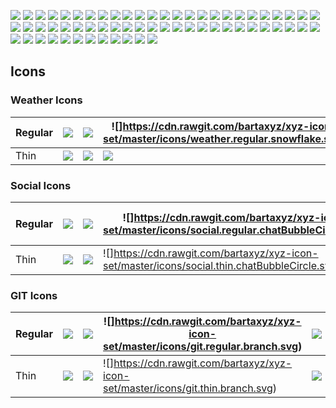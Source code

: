 ![](https://cdn.rawgit.com/bartaxyz/xyz-icon-set/master/icons/object.regular.bell.svg)
![](https://cdn.rawgit.com/bartaxyz/xyz-icon-set/master/icons/object.regular.calendar.svg)
![](https://cdn.rawgit.com/bartaxyz/xyz-icon-set/master/icons/object.regular.camera.svg)
![](https://cdn.rawgit.com/bartaxyz/xyz-icon-set/master/icons/object.regular.champaigne.svg)
![](https://cdn.rawgit.com/bartaxyz/xyz-icon-set/master/icons/object.regular.clock.svg)
![](https://cdn.rawgit.com/bartaxyz/xyz-icon-set/master/icons/object.regular.cog.svg)
![](https://cdn.rawgit.com/bartaxyz/xyz-icon-set/master/icons/object.regular.document.svg)
![](https://cdn.rawgit.com/bartaxyz/xyz-icon-set/master/icons/object.regular.emptyDocument.svg)
![](https://cdn.rawgit.com/bartaxyz/xyz-icon-set/master/icons/object.regular.filter.svg)
![](https://cdn.rawgit.com/bartaxyz/xyz-icon-set/master/icons/object.regular.folder.svg)
![](https://cdn.rawgit.com/bartaxyz/xyz-icon-set/master/icons/object.regular.headphones.svg)
![](https://cdn.rawgit.com/bartaxyz/xyz-icon-set/master/icons/object.regular.home.svg)
![](https://cdn.rawgit.com/bartaxyz/xyz-icon-set/master/icons/object.regular.lock.svg)
![](https://cdn.rawgit.com/bartaxyz/xyz-icon-set/master/icons/object.regular.lockUnlocked.svg)
![](https://cdn.rawgit.com/bartaxyz/xyz-icon-set/master/icons/object.regular.magnifyingGlass.svg)
![](https://cdn.rawgit.com/bartaxyz/xyz-icon-set/master/icons/object.regular.map.svg)
![](https://cdn.rawgit.com/bartaxyz/xyz-icon-set/master/icons/object.regular.mapPin.svg)
![](https://cdn.rawgit.com/bartaxyz/xyz-icon-set/master/icons/object.regular.picture.svg)
![](https://cdn.rawgit.com/bartaxyz/xyz-icon-set/master/icons/object.regular.shoppingBag.svg)
![](https://cdn.rawgit.com/bartaxyz/xyz-icon-set/master/icons/object.regular.shoppingCart.svg)
![](https://cdn.rawgit.com/bartaxyz/xyz-icon-set/master/icons/object.regular.smartphone.svg)
![](https://cdn.rawgit.com/bartaxyz/xyz-icon-set/master/icons/object.regular.speaker.svg)
![](https://cdn.rawgit.com/bartaxyz/xyz-icon-set/master/icons/object.regular.suitcase.svg)
![](https://cdn.rawgit.com/bartaxyz/xyz-icon-set/master/icons/object.regular.tablet.svg)
![](https://cdn.rawgit.com/bartaxyz/xyz-icon-set/master/icons/object.regular.tag.svg)
![](https://cdn.rawgit.com/bartaxyz/xyz-icon-set/master/icons/social.regular.paperPlane.svg)
![](https://cdn.rawgit.com/bartaxyz/xyz-icon-set/master/icons/weather.regular.cloud.svg)
![](https://cdn.rawgit.com/bartaxyz/xyz-icon-set/master/icons/weather.regular.cloudRain.svg)
![](https://cdn.rawgit.com/bartaxyz/xyz-icon-set/master/icons/weather.regular.moon.svg)
![](https://cdn.rawgit.com/bartaxyz/xyz-icon-set/master/icons/weather.regular.sun.svg)
![](https://cdn.rawgit.com/bartaxyz/xyz-icon-set/master/icons/ui.regular.warning.svg)
![](https://cdn.rawgit.com/bartaxyz/xyz-icon-set/master/icons/object.thin.bell.svg)
![](https://cdn.rawgit.com/bartaxyz/xyz-icon-set/master/icons/object.thin.calendar.svg)
![](https://cdn.rawgit.com/bartaxyz/xyz-icon-set/master/icons/object.thin.camera.svg)
![](https://cdn.rawgit.com/bartaxyz/xyz-icon-set/master/icons/object.thin.champaigne.svg)
![](https://cdn.rawgit.com/bartaxyz/xyz-icon-set/master/icons/object.thin.clock.svg)
![](https://cdn.rawgit.com/bartaxyz/xyz-icon-set/master/icons/object.thin.cog.svg)
![](https://cdn.rawgit.com/bartaxyz/xyz-icon-set/master/icons/object.thin.document.svg)
![](https://cdn.rawgit.com/bartaxyz/xyz-icon-set/master/icons/object.thin.emptyDocument.svg)
![](https://cdn.rawgit.com/bartaxyz/xyz-icon-set/master/icons/object.thin.filter.svg)
![](https://cdn.rawgit.com/bartaxyz/xyz-icon-set/master/icons/object.thin.folder.svg)
![](https://cdn.rawgit.com/bartaxyz/xyz-icon-set/master/icons/object.thin.headphones.svg)
![](https://cdn.rawgit.com/bartaxyz/xyz-icon-set/master/icons/object.thin.home.svg)
![](https://cdn.rawgit.com/bartaxyz/xyz-icon-set/master/icons/object.thin.lock.svg)
![](https://cdn.rawgit.com/bartaxyz/xyz-icon-set/master/icons/object.thin.lockUnlocked.svg)
![](https://cdn.rawgit.com/bartaxyz/xyz-icon-set/master/icons/object.thin.magnifyingGlass.svg)
![](https://cdn.rawgit.com/bartaxyz/xyz-icon-set/master/icons/object.thin.map.svg)
![](https://cdn.rawgit.com/bartaxyz/xyz-icon-set/master/icons/object.thin.mapPin.svg)
![](https://cdn.rawgit.com/bartaxyz/xyz-icon-set/master/icons/object.thin.picture.svg)
![](https://cdn.rawgit.com/bartaxyz/xyz-icon-set/master/icons/object.thin.shoppingBag.svg)
![](https://cdn.rawgit.com/bartaxyz/xyz-icon-set/master/icons/object.thin.shoppingCart.svg)
![](https://cdn.rawgit.com/bartaxyz/xyz-icon-set/master/icons/object.thin.smartphone.svg)
![](https://cdn.rawgit.com/bartaxyz/xyz-icon-set/master/icons/object.thin.speaker.svg)
![](https://cdn.rawgit.com/bartaxyz/xyz-icon-set/master/icons/object.thin.suitcase.svg)
![](https://cdn.rawgit.com/bartaxyz/xyz-icon-set/master/icons/object.thin.tablet.svg)
![](https://cdn.rawgit.com/bartaxyz/xyz-icon-set/master/icons/object.thin.tag.svg)
![](https://cdn.rawgit.com/bartaxyz/xyz-icon-set/master/icons/social.thin.paperPlane.svg)
![](https://cdn.rawgit.com/bartaxyz/xyz-icon-set/master/icons/weather.thin.cloud.svg)
![](https://cdn.rawgit.com/bartaxyz/xyz-icon-set/master/icons/weather.thin.cloudRain.svg)
![](https://cdn.rawgit.com/bartaxyz/xyz-icon-set/master/icons/weather.thin.moon.svg)
![](https://cdn.rawgit.com/bartaxyz/xyz-icon-set/master/icons/weather.thin.sun.svg)
![](https://cdn.rawgit.com/bartaxyz/xyz-icon-set/master/icons/ui.thin.warning.svg)

## Icons

### Weather Icons

| Regular | ![](https://cdn.rawgit.com/bartaxyz/xyz-icon-set/master/icons/weather.regular.sun.svg) | ![](https://cdn.rawgit.com/bartaxyz/xyz-icon-set/master/icons/weather.regular.moon.svg) | ![]https://cdn.rawgit.com/bartaxyz/xyz-icon-set/master/icons/weather.regular.snowflake.svg) | ![](https://cdn.rawgit.com/bartaxyz/xyz-icon-set/master/icons/weather.regular.storm.svg) | ![](https://cdn.rawgit.com/bartaxyz/xyz-icon-set/master/icons/weather.regular.cloud.svg) | ![](https://cdn.rawgit.com/bartaxyz/xyz-icon-set/master/icons/weather.regular.cloudRain.svg) | ![](https://cdn.rawgit.com/bartaxyz/xyz-icon-set/master/icons/weather.regular.cloudStorm.svg) | ![]https://cdn.rawgit.com/bartaxyz/xyz-icon-set/master/icons/weather.regular.cloudSnowflake.svg)
| --- | --- | --- | --- | --- | --- | --- | --- | --- |
| Thin | ![](https://cdn.rawgit.com/bartaxyz/xyz-icon-set/master/icons/weather.thin.sun.svg) | ![](https://cdn.rawgit.com/bartaxyz/xyz-icon-set/master/icons/weather.thin.moon.svg) | ![](https://cdn.rawgit.com/bartaxyz/xyz-icon-set/master/icons/weather.thin.snowflake.svg) | ![](https://cdn.rawgit.com/bartaxyz/xyz-icon-set/master/icons/weather.thin.storm.svg) | ![](https://cdn.rawgit.com/bartaxyz/xyz-icon-set/master/icons/weather.thin.cloud.svg) | ![](https://cdn.rawgit.com/bartaxyz/xyz-icon-set/master/icons/weather.thin.cloudRain.svg) | ![](https://cdn.rawgit.com/bartaxyz/xyz-icon-set/master/icons/weather.thin.cloudStorm.svg) | ![](https://cdn.rawgit.com/bartaxyz/xyz-icon-set/master/icons/weather.thin.cloudSnowflake.svg) |

### Social Icons

| Regular | ![](https://cdn.rawgit.com/bartaxyz/xyz-icon-set/master/icons/social.regular.paperPlane.svg) | ![](https://cdn.rawgit.com/bartaxyz/xyz-icon-set/master/icons/social.regular.chatBubbleSquare.svg) | ![]https://cdn.rawgit.com/bartaxyz/xyz-icon-set/master/icons/social.regular.chatBubbleCircle.svg) | ![](https://cdn.rawgit.com/bartaxyz/xyz-icon-set/master/icons/social.regular.emoji.svg) | ![]https://cdn.rawgit.com/bartaxyz/xyz-icon-set/master/icons/social.regular.hashtag.svg) | ![](https://cdn.rawgit.com/bartaxyz/xyz-icon-set/master/icons/social.regular.mention.svg) | ![](https://cdn.rawgit.com/bartaxyz/xyz-icon-set/master/icons/social.regular.reply.svg)
| --- | --- | --- | --- | --- | --- | --- | --- |
| Thin | ![](https://cdn.rawgit.com/bartaxyz/xyz-icon-set/master/icons/social.thin.paperPlane.svg) | ![](https://cdn.rawgit.com/bartaxyz/xyz-icon-set/master/icons/social.thin.chatBubbleSquare.svg) | ![]https://cdn.rawgit.com/bartaxyz/xyz-icon-set/master/icons/social.thin.chatBubbleCircle.svg) | ![](https://cdn.rawgit.com/bartaxyz/xyz-icon-set/master/icons/social.thin.emoji.svg) | ![](https://cdn.rawgit.com/bartaxyz/xyz-icon-set/master/icons/social.thin.hashtag.svg) | ![](https://cdn.rawgit.com/bartaxyz/xyz-icon-set/master/icons/social.thin.mention.svg) | ![](https://cdn.rawgit.com/bartaxyz/xyz-icon-set/master/icons/social.thin.reply.svg)

### GIT Icons

| Regular | ![](https://cdn.rawgit.com/bartaxyz/xyz-icon-set/master/icons/git.regular.compare.svg) | ![](https://cdn.rawgit.com/bartaxyz/xyz-icon-set/master/icons/git.regular.commit.svg) | ![]https://cdn.rawgit.com/bartaxyz/xyz-icon-set/master/icons/git.regular.branch.svg) | ![](https://cdn.rawgit.com/bartaxyz/xyz-icon-set/master/icons/git.regular.merge.svg) | ![]https://cdn.rawgit.com/bartaxyz/xyz-icon-set/master/icons/git.regular.pullRequest.svg) | ![](https://cdn.rawgit.com/bartaxyz/xyz-icon-set/master/icons/git.regular.fork.svg)
| --- | --- | --- | --- | --- | --- | --- |
| Thin | ![](https://cdn.rawgit.com/bartaxyz/xyz-icon-set/master/icons/git.regular.compare.svg) | ![](https://cdn.rawgit.com/bartaxyz/xyz-icon-set/master/icons/git.thin.commit.svg) | ![]https://cdn.rawgit.com/bartaxyz/xyz-icon-set/master/icons/git.thin.branch.svg) | ![](https://cdn.rawgit.com/bartaxyz/xyz-icon-set/master/icons/git.thin.merge.svg) | ![](https://cdn.rawgit.com/bartaxyz/xyz-icon-set/master/icons/git.thin.pullRequest.svg) | ![](https://cdn.rawgit.com/bartaxyz/xyz-icon-set/master/icons/git.thin.fork.svg)


